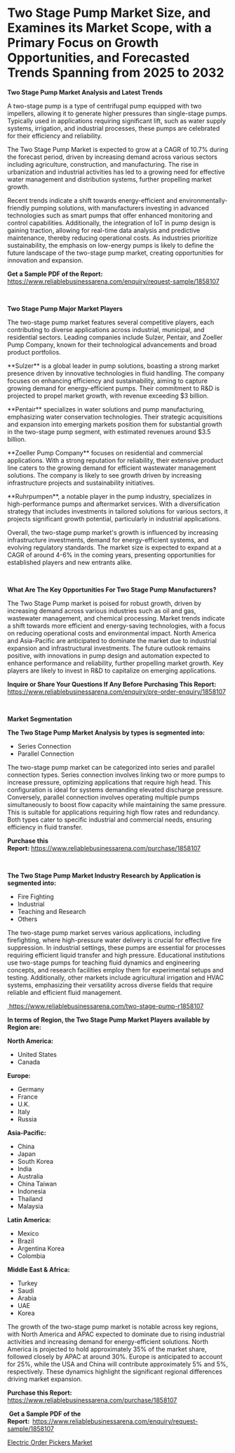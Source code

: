 <p><h1>Two Stage Pump Market Size, and Examines its Market Scope, with a Primary Focus on Growth Opportunities, and Forecasted Trends Spanning from 2025 to 2032</h1></p><p><strong>Two Stage Pump Market Analysis and Latest Trends</strong></p>
<p><p>A two-stage pump is a type of centrifugal pump equipped with two impellers, allowing it to generate higher pressures than single-stage pumps. Typically used in applications requiring significant lift, such as water supply systems, irrigation, and industrial processes, these pumps are celebrated for their efficiency and reliability.</p><p>The Two Stage Pump Market is expected to grow at a CAGR of 10.7% during the forecast period, driven by increasing demand across various sectors including agriculture, construction, and manufacturing. The rise in urbanization and industrial activities has led to a growing need for effective water management and distribution systems, further propelling market growth.</p><p>Recent trends indicate a shift towards energy-efficient and environmentally-friendly pumping solutions, with manufacturers investing in advanced technologies such as smart pumps that offer enhanced monitoring and control capabilities. Additionally, the integration of IoT in pump design is gaining traction, allowing for real-time data analysis and predictive maintenance, thereby reducing operational costs. As industries prioritize sustainability, the emphasis on low-energy pumps is likely to define the future landscape of the two-stage pump market, creating opportunities for innovation and expansion.</p></p>
<p><strong>Get a Sample PDF of the Report:&nbsp;</strong> <a href="https://www.reliablebusinessarena.com/enquiry/request-sample/1858107?utm_campaign=2988&utm_medium=2&utm_source=Github&utm_content=ia&utm_term=11042025&utm_id=two-stage-pump">https://www.reliablebusinessarena.com/enquiry/request-sample/1858107</a></p>
<p>&nbsp;</p>
<p><strong>Two Stage Pump Major Market Players</strong></p>
<p><p>The two-stage pump market features several competitive players, each contributing to diverse applications across industrial, municipal, and residential sectors. Leading companies include Sulzer, Pentair, and Zoeller Pump Company, known for their technological advancements and broad product portfolios.</p><p>**Sulzer** is a global leader in pump solutions, boasting a strong market presence driven by innovative technologies in fluid handling. The company focuses on enhancing efficiency and sustainability, aiming to capture growing demand for energy-efficient pumps. Their commitment to R&D is projected to propel market growth, with revenue exceeding $3 billion.</p><p>**Pentair** specializes in water solutions and pump manufacturing, emphasizing water conservation technologies. Their strategic acquisitions and expansion into emerging markets position them for substantial growth in the two-stage pump segment, with estimated revenues around $3.5 billion.</p><p>**Zoeller Pump Company** focuses on residential and commercial applications. With a strong reputation for reliability, their extensive product line caters to the growing demand for efficient wastewater management solutions. The company is likely to see growth driven by increasing infrastructure projects and sustainability initiatives.</p><p>**Ruhrpumpen**, a notable player in the pump industry, specializes in high-performance pumps and aftermarket services. With a diversification strategy that includes investments in tailored solutions for various sectors, it projects significant growth potential, particularly in industrial applications.</p><p>Overall, the two-stage pump market's growth is influenced by increasing infrastructure investments, demand for energy-efficient systems, and evolving regulatory standards. The market size is expected to expand at a CAGR of around 4-6% in the coming years, presenting opportunities for established players and new entrants alike.</p></p>
<p>&nbsp;</p>
<p><strong>What Are The Key Opportunities For Two Stage Pump Manufacturers?</strong></p>
<p><p>The Two Stage Pump market is poised for robust growth, driven by increasing demand across various industries such as oil and gas, wastewater management, and chemical processing. Market trends indicate a shift towards more efficient and energy-saving technologies, with a focus on reducing operational costs and environmental impact. North America and Asia-Pacific are anticipated to dominate the market due to industrial expansion and infrastructural investments. The future outlook remains positive, with innovations in pump design and automation expected to enhance performance and reliability, further propelling market growth. Key players are likely to invest in R&D to capitalize on emerging applications.</p></p>
<p><strong>Inquire or Share Your Questions If Any Before Purchasing This Report:</strong> <a href="https://www.reliablebusinessarena.com/enquiry/pre-order-enquiry/1858107?utm_campaign=2988&utm_medium=2&utm_source=Github&utm_content=ia&utm_term=11042025&utm_id=two-stage-pump">https://www.reliablebusinessarena.com/enquiry/pre-order-enquiry/1858107</a></p>
<p>&nbsp;</p>
<p><strong>Market Segmentation</strong></p>
<p><strong>The Two Stage Pump Market Analysis by types is segmented into:</strong></p>
<p><ul><li>Series Connection</li><li>Parallel Connection</li></ul></p>
<p><p>The two-stage pump market can be categorized into series and parallel connection types. Series connection involves linking two or more pumps to increase pressure, optimizing applications that require high head. This configuration is ideal for systems demanding elevated discharge pressure. Conversely, parallel connection involves operating multiple pumps simultaneously to boost flow capacity while maintaining the same pressure. This is suitable for applications requiring high flow rates and redundancy. Both types cater to specific industrial and commercial needs, ensuring efficiency in fluid transfer.</p></p>
<p><strong>Purchase this Report:&nbsp;</strong><a href="https://www.reliablebusinessarena.com/purchase/1858107?utm_campaign=2988&utm_medium=2&utm_source=Github&utm_content=ia&utm_term=11042025&utm_id=two-stage-pump">https://www.reliablebusinessarena.com/purchase/1858107</a></p>
<p>&nbsp;</p>
<p><strong>The Two Stage Pump Market Industry Research by Application is segmented into:</strong></p>
<p><ul><li>Fire Fighting</li><li>Industrial</li><li>Teaching and Research</li><li>Others</li></ul></p>
<p><p>The two-stage pump market serves various applications, including firefighting, where high-pressure water delivery is crucial for effective fire suppression. In industrial settings, these pumps are essential for processes requiring efficient liquid transfer and high pressure. Educational institutions use two-stage pumps for teaching fluid dynamics and engineering concepts, and research facilities employ them for experimental setups and testing. Additionally, other markets include agricultural irrigation and HVAC systems, emphasizing their versatility across diverse fields that require reliable and efficient fluid management.</p></p>
<p><a href="https://www.reliablebusinessarena.com/two-stage-pump-r1858107?utm_campaign=2988&utm_medium=2&utm_source=Github&utm_content=ia&utm_term=11042025&utm_id=two-stage-pump">&nbsp;https://www.reliablebusinessarena.com/two-stage-pump-r1858107</a></p>
<p><strong>In terms of Region, the Two Stage Pump Market Players available by Region are:</strong></p>
<p>
    <p> <strong> North America: </strong>
        <ul>
            <li>United States</li>
            <li>Canada</li>
        </ul>
        </p> 
    <p> <strong> Europe: </strong>
        <ul>
            <li>Germany</li>
            <li>France</li>
            <li>U.K.</li>
            <li>Italy</li>
            <li>Russia</li>
        </ul>
        </p> 
    <p> <strong> Asia-Pacific: </strong>
        <ul>
            <li>China</li>
            <li>Japan</li>
            <li>South Korea</li>
            <li>India</li>
            <li>Australia</li>
            <li>China Taiwan</li>
            <li>Indonesia</li>
            <li>Thailand</li>
            <li>Malaysia</li>
        </ul>
        </p> 
    <p> <strong> Latin America: </strong>
        <ul>
            <li>Mexico</li>
            <li>Brazil</li>
            <li>Argentina Korea</li>
            <li>Colombia</li>
        </ul>
        </p> 
    <p> <strong> Middle East & Africa: </strong>
        <ul>
            <li>Turkey</li>
            <li>Saudi</li>
            <li>Arabia</li>
            <li>UAE</li>
            <li>Korea</li>
        </ul>
    </p>
    </p>
<p><p>The growth of the two-stage pump market is notable across key regions, with North America and APAC expected to dominate due to rising industrial activities and increasing demand for energy-efficient solutions. North America is projected to hold approximately 35% of the market share, followed closely by APAC at around 30%. Europe is anticipated to account for 25%, while the USA and China will contribute approximately 5% and 5%, respectively. These dynamics highlight the significant regional differences driving market expansion.</p></p>
<p><strong>Purchase this Report: </strong><a href="https://www.reliablebusinessarena.com/purchase/1858107?utm_campaign=2988&utm_medium=2&utm_source=Github&utm_content=ia&utm_term=11042025&utm_id=two-stage-pump">https://www.reliablebusinessarena.com/purchase/1858107</a></p>
<p>&nbsp;<strong>Get a Sample PDF of the Report:&nbsp;&nbsp;</strong><a href="https://www.reliablebusinessarena.com/enquiry/request-sample/1858107?utm_campaign=2988&utm_medium=2&utm_source=Github&utm_content=ia&utm_term=11042025&utm_id=two-stage-pump">https://www.reliablebusinessarena.com/enquiry/request-sample/1858107</a></p>
<p><strong></strong></p>
<p><p><a href="https://github.com/abedlagagica4/Market-Research-Report-List-1/blob/main/electric-order-pickers-market.md?utm_campaign=2988&utm_medium=2&utm_source=Github&utm_content=ia&utm_term=11042025&utm_id=two-stage-pump">Electric Order Pickers Market</a></p></p>